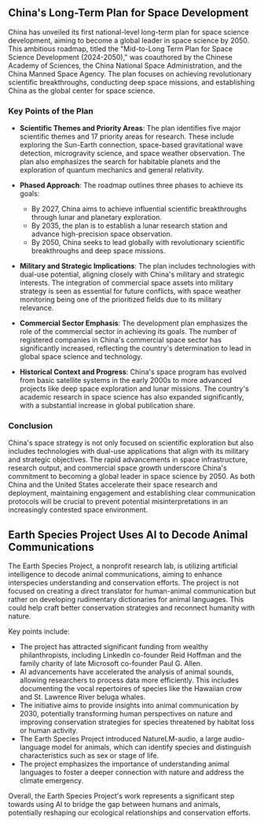 ## China's Long-Term Plan for Space Development

China has unveiled its first national-level long-term plan for space science development, aiming to become a global leader in space science by 2050. This ambitious roadmap, titled the "Mid-to-Long Term Plan for Space Science Development (2024-2050)," was coauthored by the Chinese Academy of Sciences, the China National Space Administration, and the China Manned Space Agency. The plan focuses on achieving revolutionary scientific breakthroughs, conducting deep space missions, and establishing China as the global center for space science.

### Key Points of the Plan

- **Scientific Themes and Priority Areas**: The plan identifies five major scientific themes and 17 priority areas for research. These include exploring the Sun-Earth connection, space-based gravitational wave detection, microgravity science, and space weather observation. The plan also emphasizes the search for habitable planets and the exploration of quantum mechanics and general relativity.
- **Phased Approach**: The roadmap outlines three phases to achieve its goals:

    - By 2027, China aims to achieve influential scientific breakthroughs through lunar and planetary exploration.
    - By 2035, the plan is to establish a lunar research station and advance high-precision space observation.
    - By 2050, China seeks to lead globally with revolutionary scientific breakthroughs and deep space missions.

- **Military and Strategic Implications**: The plan includes technologies with dual-use potential, aligning closely with China's military and strategic interests. The integration of commercial space assets into military strategy is seen as essential for future conflicts, with space weather monitoring being one of the prioritized fields due to its military relevance.
- **Commercial Sector Emphasis**: The development plan emphasizes the role of the commercial sector in achieving its goals. The number of registered companies in China's commercial space sector has significantly increased, reflecting the country's determination to lead in global space science and technology.
- **Historical Context and Progress**: China's space program has evolved from basic satellite systems in the early 2000s to more advanced projects like deep space exploration and lunar missions. The country's academic research in space science has also expanded significantly, with a substantial increase in global publication share.

### Conclusion

China's space strategy is not only focused on scientific exploration but also includes technologies with dual-use applications that align with its military and strategic objectives. The rapid advancements in space infrastructure, research output, and commercial space growth underscore China's commitment to becoming a global leader in space science by 2050. As both China and the United States accelerate their space research and deployment, maintaining engagement and establishing clear communication protocols will be crucial to prevent potential misinterpretations in an increasingly contested space environment.

## Earth Species Project Uses AI to Decode Animal Communications

The Earth Species Project, a nonprofit research lab, is utilizing artificial intelligence to decode animal communications, aiming to enhance interspecies understanding and conservation efforts. The project is not focused on creating a direct translator for human-animal communication but rather on developing rudimentary dictionaries for animal languages. This could help craft better conservation strategies and reconnect humanity with nature.

Key points include:

- The project has attracted significant funding from wealthy philanthropists, including LinkedIn co-founder Reid Hoffman and the family charity of late Microsoft co-founder Paul G. Allen.
- AI advancements have accelerated the analysis of animal sounds, allowing researchers to process data more efficiently. This includes documenting the vocal repertoires of species like the Hawaiian crow and St. Lawrence River beluga whales.
- The initiative aims to provide insights into animal communication by 2030, potentially transforming human perspectives on nature and improving conservation strategies for species threatened by habitat loss or human activity.
- The Earth Species Project introduced NatureLM-audio, a large audio-language model for animals, which can identify species and distinguish characteristics such as sex or stage of life.
- The project emphasizes the importance of understanding animal languages to foster a deeper connection with nature and address the climate emergency.

Overall, the Earth Species Project's work represents a significant step towards using AI to bridge the gap between humans and animals, potentially reshaping our ecological relationships and conservation efforts.
